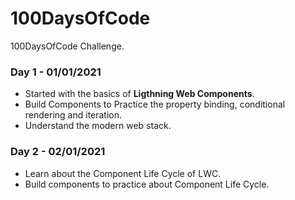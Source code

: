 # 100DaysOfCode

100DaysOfCode Challenge.

### Day 1 - 01/01/2021

* Started with the basics of **Ligthning Web Components**. 
* Build Components to Practice the property binding, conditional rendering and iteration. 
* Understand the modern web stack.


### Day 2 - 02/01/2021

* Learn about the Component Life Cycle of LWC.
* Build components to practice about Component Life Cycle.


